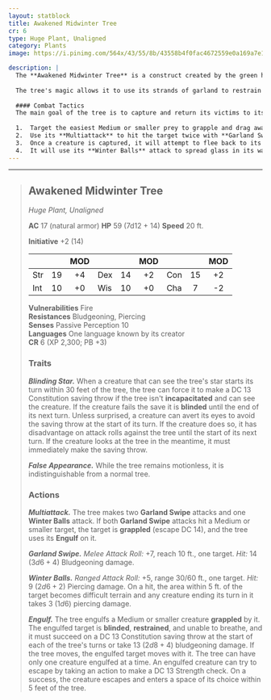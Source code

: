 ```yaml
---
layout: statblock
title: Awakened Midwinter Tree
cr: 6
type: Huge Plant, Unaligned
category: Plants
image: https://i.pinimg.com/564x/43/55/8b/43558b4f0fac4672559e0a169a7e15b2.jpg

description: |
  The **Awakened Midwinter Tree** is a construct created by the green hag Grincheuse. Every Midwinter, Grincheuse decorates spruce trees with beautiful, tempting ornaments and a bright **Blinding Star** before awakening them and sending them out to capture villagers, notably children. Their beautiful appearance is a lure, as their true purpose is to ensnare and deliver victims to their cruel creator.
  
  The tree's magic allows it to use its strands of garland to restrain prey and its star to travel more easily in darker environments. Grincheuse is said to use the trees out of pure cruelty to ruin the villagers' happiness during the cold season.
  
  #### Combat Tactics
  The main goal of the tree is to capture and return its victims to its creator. It will:
  
  1.  Target the easiest Medium or smaller prey to grapple and drag away.
  2.  Use its **Multiattack** to hit the target twice with **Garland Swipe** and then use **Engulf** if both attacks hit.
  3.  Once a creature is captured, it will attempt to flee back to its creator's location.
  4.  It will use its **Winter Balls** attack to spread glass in its wake, creating difficult terrain to make it more difficult for opponents to chase after it.
---
```


___
> ## Awakened Midwinter Tree
> *Huge Plant, Unaligned*
> 
> **AC** 17 (natural armor) **HP** 59 (7d12 + 14) **Speed** 20 ft.
> 
> **Initiative** +2 (14)
>
> | | | MOD | | | MOD | | | MOD |
> |:--|:-:|:----:|:--|:-:|:----:|:--|:-:|:----:|
> |Str| 19| +4 |Dex| 14| +2 |Con| 15| +2 |
> |Int| 10| +0 |Wis| 10| +0 |Cha| 7| -2 |
> 
> **Vulnerabilities** Fire  
> **Resistances** Bludgeoning, Piercing  
> **Senses** Passive Perception 10  
> **Languages** One language known by its creator  
> **CR** 6 (XP 2,300; PB +3)
>
> ### Traits
>
> ***Blinding Star.*** When a creature that can see the tree's star starts its turn within 30 feet of the tree, the tree can force it to make a DC 13 Constitution saving throw if the tree isn't **incapacitated** and can see the creature. If the creature fails the save it is **blinded** until the end of its next turn. Unless surprised, a creature can avert its eyes to avoid the saving throw at the start of its turn. If the creature does so, it has disadvantage on attack rolls against the tree until the start of its next turn. If the creature looks at the tree in the meantime, it must immediately make the saving throw.
>
> ***False Appearance.*** While the tree remains motionless, it is indistinguishable from a normal tree.
>
> ### Actions
>
> ***Multiattack.*** The tree makes two **Garland Swipe** attacks and one **Winter Balls** attack. If both **Garland Swipe** attacks hit a Medium or smaller target, the target is **grappled** (escape DC 14), and the tree uses its **Engulf** on it.
>
> ***Garland Swipe.*** *Melee Attack Roll:* +7, reach 10 ft., one target. *Hit:* 14 ($3d6 + 4$) Bludgeoning damage.
>
> ***Winter Balls.*** *Ranged Attack Roll:* +5, range 30/60 ft., one target. *Hit:* 9 ($2d6 + 2$) Piercing damage. On a hit, the area within 5 ft. of the target becomes difficult terrain and any creature ending its turn in it takes 3 ($1d6$) piercing damage.
>
> ***Engulf.*** The tree engulfs a Medium or smaller creature **grappled** by it. The engulfed target is **blinded**, **restrained**, and unable to breathe, and it must succeed on a DC 13 Constitution saving throw at the start of each of the tree's turns or take 13 ($2d8 + 4$) bludgeoning damage. If the tree moves, the engulfed target moves with it. The tree can have only one creature engulfed at a time. An engulfed creature can try to escape by taking an action to make a DC 13 Strength check. On a success, the creature escapes and enters a space of its choice within 5 feet of the tree.